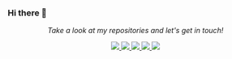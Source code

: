 ### Hi there 👋

<!-- Social Section -->
<p align="center">
  <i>Take a look at my repositories and let's get in touch!</i>

<p align="center">
  <a href="mailto:michael@mford.io">
    <img src="https://img.icons8.com/ios-glyphs/30/689d6a/physics.png"/>
  </a>
  <a href= "https://github.com/michaelford85/">
    <img src="https://img.icons8.com/material-outlined/30/689d6a/source-code.png"/>
  </a>
  <a href= "https://www.linkedin.com/in/maford/">
    <img src="https://img.icons8.com/material-outlined/30/689d6a/linkedin.png"/>
  </a>
  <a href= "https://twitter.com/michaelford85">
    <img src="https://img.icons8.com/material-outlined/30/689d6a/twitter.png"/>
  </a>
  <a href= "https://mford.io">
    <img src="https://img.icons8.com/material-outlined/30/689d6a/geography.png"/>
  </a>
</p>
<!--
**michaelford85/michaelford85** is a ✨ _special_ ✨ repository because its `README.md` (this file) appears on your GitHub profile.

Here are some ideas to get you started:

- 🔭 I’m currently working on ...
- 🌱 I’m currently learning ...
- 👯 I’m looking to collaborate on ...
- 🤔 I’m looking for help with ...
- 💬 Ask me about ...
- 📫 How to reach me: ...
- 😄 Pronouns: ...
- ⚡ Fun fact: ...
-->
